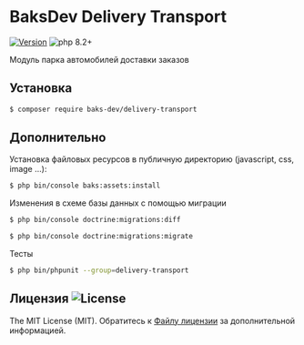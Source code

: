 # BaksDev Delivery Transport

[![Version](https://img.shields.io/badge/version-7.0.15-blue)](https://github.com/baks-dev/delivery-transport/releases)
![php 8.2+](https://img.shields.io/badge/php-min%208.1-red.svg)

Модуль парка автомобилей доставки заказов

## Установка

``` bash
$ composer require baks-dev/delivery-transport
```

## Дополнительно

Установка файловых ресурсов в публичную директорию (javascript, css, image ...):

``` bash
$ php bin/console baks:assets:install
```

Изменения в схеме базы данных с помощью миграции

``` bash
$ php bin/console doctrine:migrations:diff

$ php bin/console doctrine:migrations:migrate
```

Тесты

``` bash
$ php bin/phpunit --group=delivery-transport
```

## Лицензия ![License](https://img.shields.io/badge/MIT-green)

The MIT License (MIT). Обратитесь к [Файлу лицензии](LICENSE.md) за дополнительной информацией.
